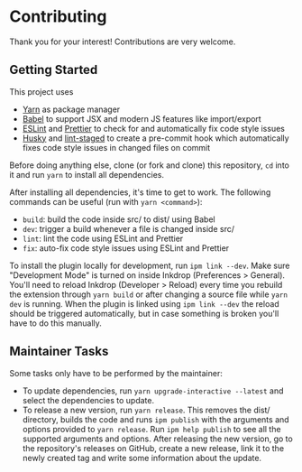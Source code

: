 # Contributing

Thank you for your interest! Contributions are very welcome.

## Getting Started

This project uses
- [Yarn](https://yarnpkg.com/) as package manager
- [Babel](https://babeljs.io/) to support JSX and modern JS features like import/export
- [ESLint](https://eslint.org/) and [Prettier](https://prettier.io/) to check for and automatically fix code style issues
- [Husky](https://github.com/typicode/husky) and [lint-staged](https://github.com/okonet/lint-staged) to create a pre-commit hook which automatically fixes code style issues in changed files on commit

Before doing anything else, clone (or fork and clone) this repository, `cd` into it and run `yarn` to install all dependencies.

After installing all dependencies, it's time to get to work. The following commands can be useful (run with `yarn <command>`):
- `build`: build the code inside src/ to dist/ using Babel
- `dev`: trigger a build whenever a file is changed inside src/
- `lint`: lint the code using ESLint and Prettier
- `fix`: auto-fix code style issues using ESLint and Prettier

To install the plugin locally for development, run `ipm link --dev`. Make sure "Development Mode" is turned on inside Inkdrop (Preferences > General). You'll need to reload Inkdrop (Developer > Reload) every time you rebuild the extension through `yarn build` or after changing a source file while `yarn dev` is running. When the plugin is linked using `ipm link --dev` the reload should be triggered automatically, but in case something is broken you'll have to do this manually.

## Maintainer Tasks

Some tasks only have to be performed by the maintainer:
- To update dependencies, run `yarn upgrade-interactive --latest` and select the dependencies to update.
- To release a new version, run `yarn release`. This removes the dist/ directory, builds the code and runs `ipm publish` with the arguments and options provided to `yarn release`. Run `ipm help publish` to see all the supported arguments and options. After releasing the new version, go to the repository's releases on GitHub, create a new release, link it to the newly created tag and write some information about the update.
